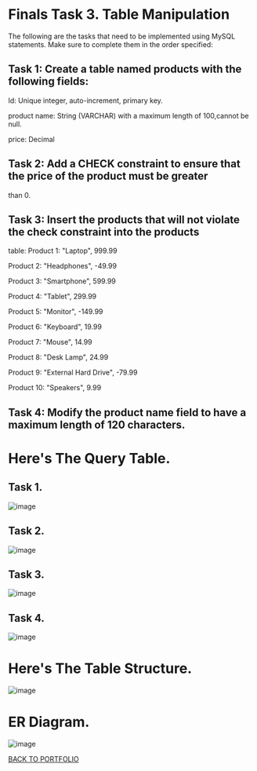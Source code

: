 # Finals Task 3. Table Manipulation
The following are the tasks that need to be implemented using MySQL statements. Make sure to complete them in the order specified:

## Task 1: Create a table named products with the following fields:
Id: Unique integer, auto-increment, primary key.

product name: String (VARCHAR) with a maximum length of 100,cannot be null.

price: Decimal

## Task 2: Add a CHECK constraint to ensure that the price of the product must be greater
than 0.

## Task 3: Insert the products that will not violate the check constraint into the products
table:
Product 1: "Laptop", 999.99

Product 2: "Headphones", -49.99

Product 3: "Smartphone", 599.99

Product 4: "Tablet", 299.99

Product 5: "Monitor", -149.99

Product 6: "Keyboard", 19.99

Product 7: "Mouse", 14.99

Product 8: "Desk Lamp", 24.99

Product 9: "External Hard Drive", -79.99

Product 10: "Speakers", 9.99


## Task 4: Modify the product name field to have a maximum length of 120 characters.

# Here's The Query Table.

## Task 1.
![image](https://github.com/user-attachments/assets/aeda0bbc-e7db-468a-a685-2b11a2f1f452)


## Task 2.
![image](https://github.com/user-attachments/assets/14462877-dfaa-4617-8ac2-eff43a9cf2aa)


## Task 3.
![image](https://github.com/user-attachments/assets/b22c50ba-e530-4d1b-bbc4-c2fc79431f6b)

## Task 4. 
![image](https://github.com/user-attachments/assets/b61dd9f0-aae7-44e2-97a5-90a16a8ba7b3)


# Here's The Table Structure.
![image](https://github.com/user-attachments/assets/35dd6fd3-2cf5-466f-b29f-00199deae04d)

# ER Diagram.
![image](https://github.com/user-attachments/assets/41f7a249-bcae-4168-abec-412d19a11d9a)

[BACK TO PORTFOLIO](https://zomue.github.io/)
